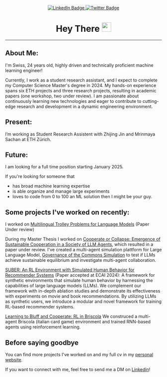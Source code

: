 <div id="header" align="center">
  <div id="badges">
    <a href="https://www.linkedin.com/in/giorgiopiatti/">
      <img src="https://img.shields.io/badge/LinkedIn-blue?style=for-the-badge&logo=linkedin&logoColor=white" alt="LinkedIn Badge"/>
    </a>
    <a href="https://x.com/giorgiopiatti">
      <img src="https://img.shields.io/badge/Twitter-blue?style=for-the-badge&logo=twitter&logoColor=white" alt="Twitter Badge"/>
    </a>
  </div>
  <h1>
    Hey There
    <img src="https://media.giphy.com/media/hvRJCLFzcasrR4ia7z/giphy.gif" width="30px"/>
  </h1>
</div>

---
## About Me:
I'm Swiss, 24 years old, highly driven and technically proficient machine learning engineer!

Currently, I work as a student research assistant, and I expect to complete my Computer Science  Master's degree in 2024.
My hands-on experience spans six ETH projects and three research projects, resulting in academic papers (one workshop, two under review). I am passionate about continuously learning new technologies and eager to contribute to cutting-edge research and development in a dynamic engineering environment.

## Present:
I’m working as Student Research Assistent with Zhijing Jin and Mrinmaya Sachan at ETH Zürich.

## Future:
I am looking for a full time position starting January 2025. 

If you're looking for someone that
- has broad machine learning expertise
- is able organize and manage large experiments
- loves to code from 0 to 100 an ML solution
then I might be your guy.

## Some projects I've worked on recently:

I worked on [Multilingual Trolley Problems for Language Models](https://arxiv.org/abs/2407.02273) (Paper Under review)

During my Master Thesis I worked on [Cooperate or Collapse: Emergence of Sustainable Cooperation in a Society of LLM Agents](https://arxiv.org/abs/2404.16698), which resulted in a paper under review. I've created a multi-agent simulation plattform for Large Language Model, [Governance of the Commons Simulation](https://github.com/giorgiopiatti/GovSim)  to test if LLMs achieve sustainable equilibrium and investigate multi-agent collaboration.


  
[SUBER: An RL Environment with Simulated Human Behavior for Recommender Systems](https://github.com/SUBER-Team/SUBER) (Paper accepted at ECAI 2024): A framework for synthetic environments that simulate human behavior by harnessing the capabilities of large language models (LLMs). We complement our framework with in-depth ablation studies and demonstrate its effectiveness with experiments on movie and book recommendations. By utilizing LLMs as synthetic users, we introduce a modular and novel framework for training RL-based recommender systems. 

[Learning to Bluff and Cooperate: RL in Briscola](https://github.com/TiCinesi/Learning-to-Bluff-and-Cooperate) We construced a multi-agent Briscola (italian card game) environment and trained RNN-based agents using  reinforcement learning.

## Before saying goodbye 

You can find more projects I've worked on and my full cv in my [personal website](https://robertoceraolo.com/).

If you want to connect with me, feel free to send me a DM on [Linkedin](https://www.linkedin.com/in/giorgiopiatti/)! 

